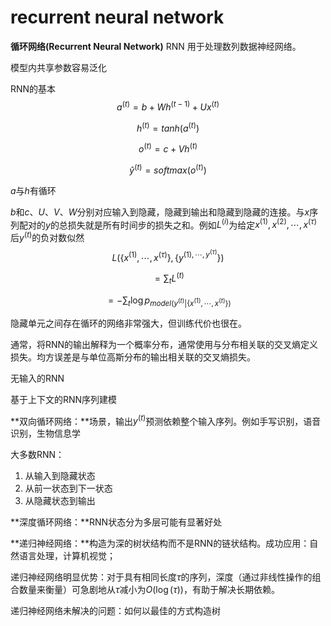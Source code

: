 # recurrent neural network

**循环网络(Recurrent Neural Network)** RNN 用于处理数列数据神经网络。

模型内共享参数容易泛化

RNN的基本
$$
a^{(t)} = b + Wh^{(t-1)} + Ux^{(t)}
$$

$$
h^{(t)} = tanh(a^{(t)})
$$

$$
o^{(t)} = c + Vh^{(t)}
$$

$$
\hat{y}^{(t)} = softmax(o^{(t)})
$$

$a$与$h$有循环

$b$和$c$、$U$、$V$、$W$分别对应输入到隐藏，隐藏到输出和隐藏到隐藏的连接。与$x$序列配对的$y$的总损失就是所有时间步的损失之和。例如$L^{(i)}$为给定$x^{(1)},x^{(2)},\cdots,x^{(\tau)}$后$y^{(t)}$的负对数似然
$$
L(\{x^{(1)},\cdots,x^{(\tau)}\},\{y^{(1),\cdots,y^{(\tau)}}\})
$$

$$
=\sum_{t}L^{(t)}
$$

$$
=-\sum_{t}\log{p_{model(y^{(t)} | \{x^{(1)},\cdots,x^{(t)}\})}}
$$

隐藏单元之间存在循环的网络非常强大，但训练代价也很在。

通常，将RNN的输出解释为一个概率分布，通常使用与分布相关联的交叉熵定义损失。均方误差是与单位高斯分布的输出相关联的交叉熵损失。

无输入的RNN

基于上下文的RNN序列建模

**双向循环网络：**场景，输出$y^{(t)}$预测依赖整个输入序列。例如手写识别，语音识别，生物信息学

大多数RNN：

1. 从输入到隐藏状态
2. 从前一状态到下一状态
3. 从隐藏状态到输出

**深度循环网络：**RNN状态分为多层可能有显著好处

**递归神经网络：**构造为深的树状结构而不是RNN的链状结构。成功应用：自然语言处理，计算机视觉；

递归神经网络明显优势：对于具有相同长度$\tau$的序列，深度（通过非线性操作的组合数量来衡量）可急剧地从$\tau$减小为$O(\log(\tau))$，有助于解决长期依赖。

递归神经网络未解决的问题：如何以最佳的方式构造树

